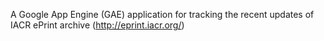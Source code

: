 A Google App Engine (GAE) application for tracking the recent updates of IACR ePrint archive (http://eprint.iacr.org/)